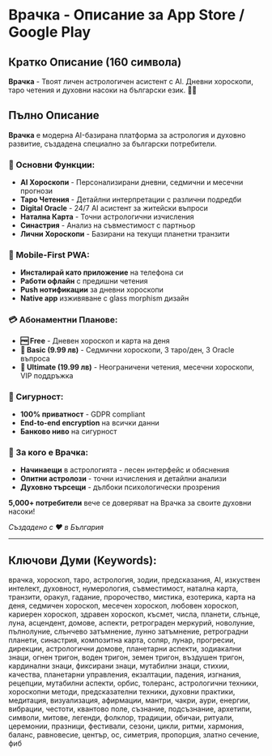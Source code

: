 # Врачка - Описание за App Store / Google Play

## Кратко Описание (160 символа)
**Врачка** - Твоят личен астрологичен асистент с AI. Дневни хороскопи, таро четения и духовни насоки на български език. 🔮✨

## Пълно Описание

**Врачка** е модерна AI-базирана платформа за астрология и духовно развитие, създадена специално за български потребители.

### 🌟 Основни Функции:
- **AI Хороскопи** - Персонализирани дневни, седмични и месечни прогнози
- **Таро Четения** - Детайлни интерпретации с различни подредби
- **Digital Oracle** - 24/7 AI асистент за житейски въпроси
- **Натална Карта** - Точни астрологични изчисления
- **Синастрия** - Анализ на съвместимост с партньор
- **Лични Хороскопи** - Базирани на текущи планетни транзити

### 📱 Mobile-First PWA:
- **Инсталирай като приложение** на телефона си
- **Работи офлайн** с предишни четения
- **Push нотификации** за дневни хороскопи
- **Native app** изживяване с glass morphism дизайн

### 💳 Абонаментни Планове:
- **🆓 Free** - Дневен хороскоп и карта на деня
- **💙 Basic (9.99 лв)** - Седмични хороскопи, 3 таро/ден, 3 Oracle въпроса
- **👑 Ultimate (19.99 лв)** - Неограничени четения, месечни хороскопи, VIP поддръжка

### 🔐 Сигурност:
- **100% приватност** - GDPR compliant
- **End-to-end encryption** на всички данни
- **Банково ниво** на сигурност

### 🎯 За кого е Врачка:
- **Начинаещи** в астрологията - лесен интерфейс и обяснения
- **Опитни астролози** - точни изчисления и детайлни анализи
- **Духовно търсещи** - дълбоки психологически прозрения

**5,000+ потребители** вече се доверяват на Врачка за своите духовни насоки!

*Създадено с ❤️ в България*

---

## Ключови Думи (Keywords):
врачка, хороскоп, таро, астрология, зодии, предсказания, AI, изкуствен интелект, духовност, нумерология, съвместимост, натална карта, транзити, оракул, гадание, пророчество, мистика, езотерика, карта на деня, седмичен хороскоп, месечен хороскоп, любовен хороскоп, кариерен хороскоп, здравен хороскоп, късмет, числа, планети, слънце, луна, асцендент, домове, аспекти, ретрограден меркурий, новолуние, пълнолуние, слънчево затъмнение, лунно затъмнение, ретроградни планети, синастрия, композитна карта, соляр, лунар, прогресии, дирекции, астрологични домове, планетарни аспекти, зодиакални знаци, огнен тригон, воден тригон, земен тригон, въздушен тригон, кардинални знаци, фиксирани знаци, мутабилни знаци, стихии, качества, планетарни управления, екзалтации, падения, изгнания, рецепции, мутабилни аспекти, орбис, толеранс, астрологични техники, хороскопни методи, предсказателни техники, духовни практики, медитация, визуализация, афирмации, мантри, чакри, аури, енергии, вибрации, честоти, квантово поле, съзнание, подсъзнание, архетипи, символи, митове, легенди, фолклор, традиции, обичаи, ритуали, церемонии, празници, фестивали, сезони, цикли, ритми, хармония, баланс, равновесие, център, ос, симетрия, пропорция, златно сечение, фиб
